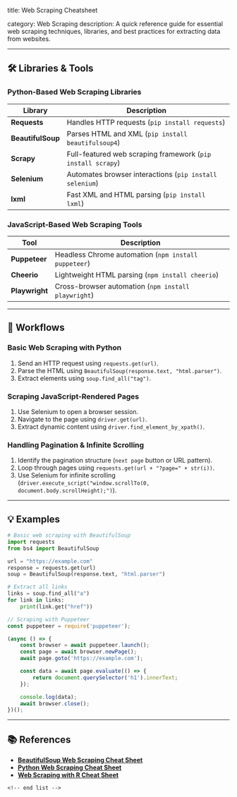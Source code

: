 title: Web Scraping Cheatsheet

category: Web Scraping
description: A quick reference guide for essential web scraping techniques, libraries, and best practices for extracting data from websites.

---

## 🛠️ Libraries & Tools

### **Python-Based Web Scraping Libraries**

| Library                 | Description                                                   |
| ----------------------- | ------------------------------------------------------------- |
| **Requests**      | Handles HTTP requests (`pip install requests`)              |
| **BeautifulSoup** | Parses HTML and XML (`pip install beautifulsoup4`)          |
| **Scrapy**        | Full-featured web scraping framework (`pip install scrapy`) |
| **Selenium**      | Automates browser interactions (`pip install selenium`)     |
| **lxml**          | Fast XML and HTML parsing (`pip install lxml`)              |

### **JavaScript-Based Web Scraping Tools**

| Tool                 | Description                                            |
| -------------------- | ------------------------------------------------------ |
| **Puppeteer**  | Headless Chrome automation (`npm install puppeteer`) |
| **Cheerio**    | Lightweight HTML parsing (`npm install cheerio`)     |
| **Playwright** | Cross-browser automation (`npm install playwright`)  |

---

## 🔄 Workflows

### **Basic Web Scraping with Python**

1. Send an HTTP request using `requests.get(url)`.
2. Parse the HTML using `BeautifulSoup(response.text, "html.parser")`.
3. Extract elements using `soup.find_all("tag")`.

### **Scraping JavaScript-Rendered Pages**

1. Use Selenium to open a browser session.
2. Navigate to the page using `driver.get(url)`.
3. Extract dynamic content using `driver.find_element_by_xpath()`.

### **Handling Pagination & Infinite Scrolling**

1. Identify the pagination structure (`next page` button or URL pattern).
2. Loop through pages using `requests.get(url + "?page=" + str(i))`.
3. Use Selenium for infinite scrolling (`driver.execute_script("window.scrollTo(0, document.body.scrollHeight);")`).

---

## 💡 Examples

```python
# Basic web scraping with BeautifulSoup
import requests
from bs4 import BeautifulSoup

url = "https://example.com"
response = requests.get(url)
soup = BeautifulSoup(response.text, "html.parser")

# Extract all links
links = soup.find_all("a")
for link in links:
    print(link.get("href"))
```

```javascript
// Scraping with Puppeteer
const puppeteer = require('puppeteer');

(async () => {
    const browser = await puppeteer.launch();
    const page = await browser.newPage();
    await page.goto('https://example.com');

    const data = await page.evaluate(() => {
        return document.querySelector('h1').innerText;
    });

    console.log(data);
    await browser.close();
})();
```

---

## 📚 References

- **[BeautifulSoup Web Scraping Cheat Sheet](https://howtodoinjava.com/python/beautifulsoup-example-cheat-sheet/)**
- **[Python Web Scraping Cheat Sheet](https://blog.hartleybrody.com/web-scraping-cheat-sheet/)**
- **[Web Scraping with R Cheat Sheet](https://github.com/yusuzech/r-web-scraping-cheat-sheet)**

```
<!-- end list -->
```
